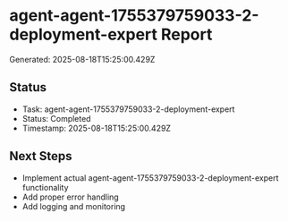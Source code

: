 # agent-agent-1755379759033-2-deployment-expert Report

Generated: 2025-08-18T15:25:00.429Z

## Status
- Task: agent-agent-1755379759033-2-deployment-expert
- Status: Completed
- Timestamp: 2025-08-18T15:25:00.429Z

## Next Steps
- Implement actual agent-agent-1755379759033-2-deployment-expert functionality
- Add proper error handling
- Add logging and monitoring
